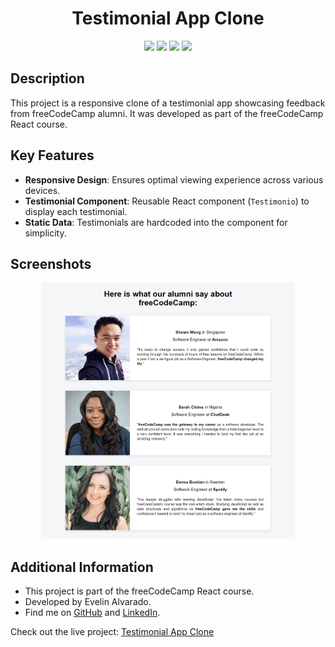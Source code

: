 <div align="center"> 
  <h1>Testimonial App Clone</h1>
</div>
<div align="center"> 
  <img src="https://img.shields.io/badge/JavaScript-F7DF1E?style=for-the-badge&logo=javascript&logoColor=black"  /> 
  <img src="https://img.shields.io/badge/HTML5-E34F26?style=for-the-badge&logo=html5&logoColor=white">
  <img src="https://img.shields.io/badge/CSS3-1572B6?style=for-the-badge&logo=css3&logoColor=white">
  <img src="https://img.shields.io/badge/React-20232A?style=for-the-badge&logo=react&logoColor=61DAFB" />
</div>

## Description

This project is a responsive clone of a testimonial app showcasing feedback from freeCodeCamp alumni. It was developed as part of the freeCodeCamp React course.

## Key Features

- **Responsive Design**: Ensures optimal viewing experience across various devices.
- **Testimonial Component**: Reusable React component (`Testimonio`) to display each testimonial.
- **Static Data**: Testimonials are hardcoded into the component for simplicity.

## Screenshots

<div align="center" >
  <img src="public/MacBook-Pro-1719505744897.jpeg" width="80%" />
</div>

## Additional Information

- This project is part of the freeCodeCamp React course.
- Developed by Evelin Alvarado.
- Find me on [GitHub](https://github.com/EvelinAlvarado) and [LinkedIn](https://www.linkedin.com/in/evelinalvarado/).

Check out the live project: [Testimonial App Clone](https://project1-clon-de-testimonios-de-freecodecamp.vercel.app/)
